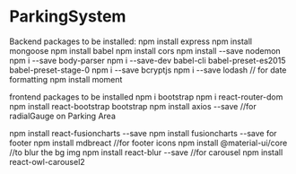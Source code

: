 # ParkingSystem
Backend packages to be installed:
npm install express
npm install mongoose
npm install babel
npm install cors 
npm install --save nodemon
npm i --save body-parser
npm i --save-dev babel-cli babel-preset-es2015 babel-preset-stage-0
npm i --save bcryptjs
npm i --save lodash
// for date formatting
npm install moment 


frontend packages to be installed
npm i bootstrap
npm i react-router-dom
npm install react-bootstrap bootstrap
npm install axios --save
//for radialGauge on Parking Area 

npm install react-fusioncharts --save
 npm install fusioncharts --save
for footer
npm install mdbreact 
//for footer icons
npm install @material-ui/core
//to blur the bg img
npm install react-blur --save
//for carousel 
npm install react-owl-carousel2
